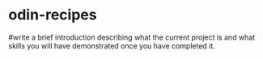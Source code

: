 # odin-recipes
#write a brief introduction describing what the current project is and what skills you will have demonstrated once you have completed it.
